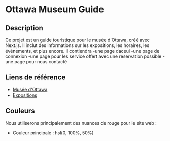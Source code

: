 # Ottawa Museum Guide

## Description
Ce projet est un guide touristique pour le musée d'Ottawa, créé avec Next.js. Il inclut des informations sur les expositions, les horaires, les événements, et plus encore.
il contiendra 
-une page daceui
-une page de connexion
-une page pour les service offert avec une reservation possible
-une page pour nous contacté

## Liens de référence
- [Musée d'Ottawa](https://www.getyourguide.fr/)
- [Expositions](https://ottawatourism.ca/fr)

## Couleurs
Nous utiliserons principalement des nuances de rouge pour le site web :
- Couleur principale : hsl(0, 100%, 50%)


